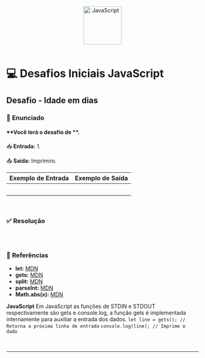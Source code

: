<div align="center">
  <img alt="JavaScript" height="100" src="https://raw.githubusercontent.com/FortAwesome/Font-Awesome/6.x/svgs/brands/js-square.svg">
</div>

<br>

# 💻 Desafios Iniciais JavaScript

## Desafio - Idade em dias

### 📝 **Enunciado**
#### **Você terá o desafio de **.

📥 **Entrada:** 1.

📤 **Saída:** Imprimiro.

Exemplo de Entrada          | Exemplo de Saída
--------------------------- | ---------------------------
                            |
                            | 
                            | 
                            | 
                            | 

<br>

### ✅ **Resolução**


```javascript

```

<br>

### 🔎 **Referências**
- **let:** [MDN](https://developer.mozilla.org/pt-BR/docs/Web/JavaScript/Reference/Statements/let)
- **gets:** [MDN]()
- **split:** [MDN](https://developer.mozilla.org/pt-BR/docs/Web/JavaScript/Reference/Global_Objects/String/split)
- **parseInt:** [MDN](https://developer.mozilla.org/pt-BR/docs/Web/JavaScript/Reference/Global_Objects/parseInt)
- **Math.abs(x):** [MDN](https://developer.mozilla.org/pt-BR/docs/Web/JavaScript/Reference/Global_Objects/Math)


**JavaScript**
Em JavaScript as funções de STDIN e STDOUT respectivamente são gets e console.log, a função gets é implementada internamente para auxiliar a entrada dos dados.
`let line = gets(); // Retorna a próxima linha de entrada`
`console.log(line); // Imprime o dado`

<br>

---